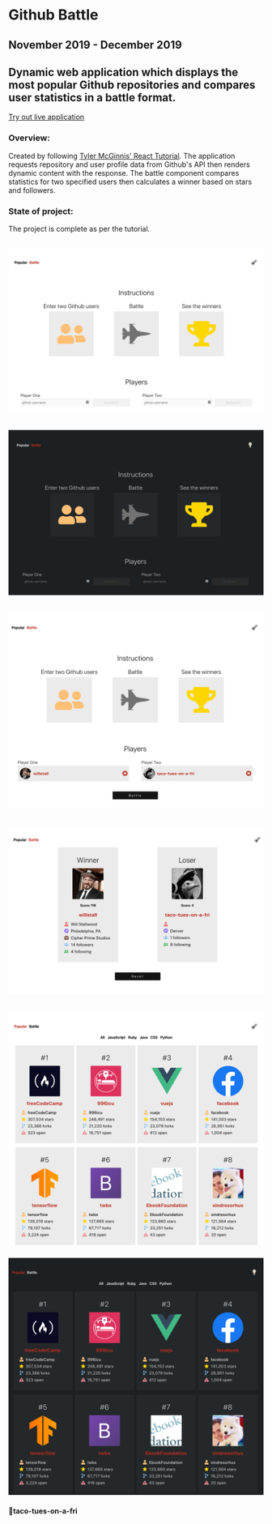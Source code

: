 Github Battle
========
November 2019 - December 2019
------------------

## Dynamic web application which displays the most popular Github repositories and compares user statistics in a battle format.

[Try out live application](https://cocky-babbage-a6d8c1.netlify.com/)
### Overview:
Created by following [Tyler McGinnis' React Tutorial](https://tylermcginnis.com/courses/react/). The application requests repository and user profile data from Github's API then renders dynamic content with the response.  The battle component compares statistics for two specified users then calculates a winner based on stars and followers.

### State of project:
The project is complete as per the tutorial.

![Battle01](src/example/battle-complete-light.png)
---
![Battle02](src/example/battle-complete-dark.png)
---
![Battle03](src/example/battle-complete-preview.png)
---
![Battle04](src/example/battle-complete-results.png)
---
![Popular01](src/example/popular-complete-light.png)
---
![Popular02](src/example/popular-complete-dark.png)


#### 🌮taco-tues-on-a-fri 